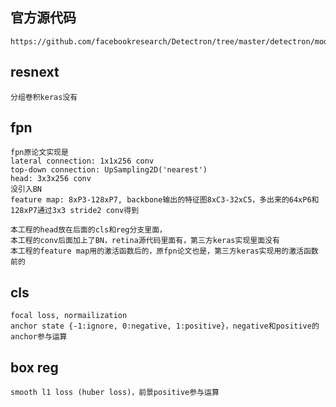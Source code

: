 ## 官方源代码
    https://github.com/facebookresearch/Detectron/tree/master/detectron/modeling

## resnext
    分组卷积keras没有

## fpn
    fpn原论文实现是
    lateral connection: 1x1x256 conv
    top-down connection: UpSampling2D('nearest')
    head: 3x3x256 conv
    没引入BN
    feature map: 8xP3-128xP7, backbone输出的特征图8xC3-32xC5，多出来的64xP6和128xP7通过3x3 stride2 conv得到

    本工程的head放在后面的cls和reg分支里面，
    本工程的conv后面加上了BN，retina源代码里面有，第三方keras实现里面没有
    本工程的feature map用的激活函数后的，原fpn论文也是，第三方keras实现用的激活函数前的


## cls
    focal loss, normailization
    anchor state {-1:ignore, 0:negative, 1:positive}，negative和positive的anchor参与运算

## box reg
    smooth l1 loss (huber loss)，前景positive参与运算